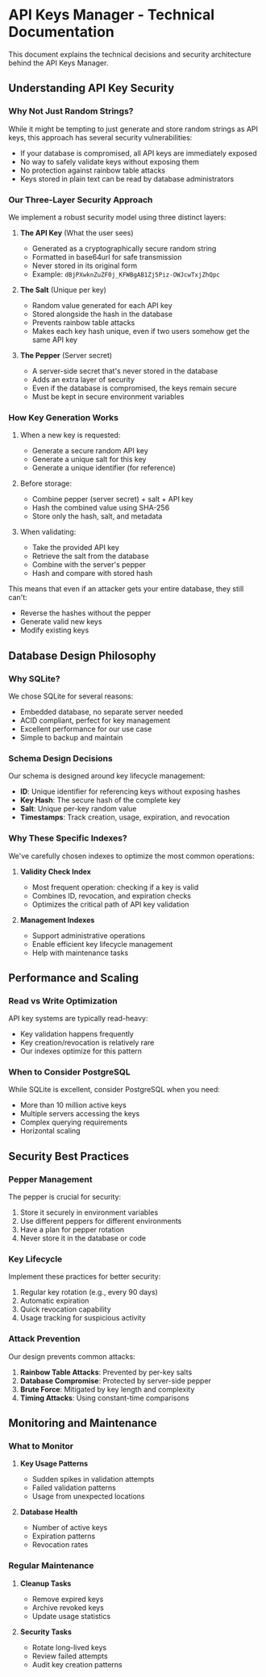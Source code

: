 # API Keys Manager - Technical Documentation

This document explains the technical decisions and security architecture behind the API Keys Manager.

## Understanding API Key Security

### Why Not Just Random Strings?

While it might be tempting to just generate and store random strings as API keys, this approach has several security vulnerabilities:

- If your database is compromised, all API keys are immediately exposed
- No way to safely validate keys without exposing them
- No protection against rainbow table attacks
- Keys stored in plain text can be read by database administrators

### Our Three-Layer Security Approach

We implement a robust security model using three distinct layers:

1. **The API Key** (What the user sees)

   - Generated as a cryptographically secure random string
   - Formatted in base64url for safe transmission
   - Never stored in its original form
   - Example: `dBjPXwknZuZF0j_KFWBgAB1Zj5Piz-OWJcwTxjZhQpc`

2. **The Salt** (Unique per key)

   - Random value generated for each API key
   - Stored alongside the hash in the database
   - Prevents rainbow table attacks
   - Makes each key hash unique, even if two users somehow get the same API key

3. **The Pepper** (Server secret)
   - A server-side secret that's never stored in the database
   - Adds an extra layer of security
   - Even if the database is compromised, the keys remain secure
   - Must be kept in secure environment variables

### How Key Generation Works

1. When a new key is requested:

   - Generate a secure random API key
   - Generate a unique salt for this key
   - Generate a unique identifier (for reference)

2. Before storage:

   - Combine pepper (server secret) + salt + API key
   - Hash the combined value using SHA-256
   - Store only the hash, salt, and metadata

3. When validating:
   - Take the provided API key
   - Retrieve the salt from the database
   - Combine with the server's pepper
   - Hash and compare with stored hash

This means that even if an attacker gets your entire database, they still can't:

- Reverse the hashes without the pepper
- Generate valid new keys
- Modify existing keys

## Database Design Philosophy

### Why SQLite?

We chose SQLite for several reasons:

- Embedded database, no separate server needed
- ACID compliant, perfect for key management
- Excellent performance for our use case
- Simple to backup and maintain

### Schema Design Decisions

Our schema is designed around key lifecycle management:

- **ID**: Unique identifier for referencing keys without exposing hashes
- **Key Hash**: The secure hash of the complete key
- **Salt**: Unique per-key random value
- **Timestamps**: Track creation, usage, expiration, and revocation

### Why These Specific Indexes?

We've carefully chosen indexes to optimize the most common operations:

1. **Validity Check Index**

   - Most frequent operation: checking if a key is valid
   - Combines ID, revocation, and expiration checks
   - Optimizes the critical path of API key validation

2. **Management Indexes**
   - Support administrative operations
   - Enable efficient key lifecycle management
   - Help with maintenance tasks

## Performance and Scaling

### Read vs Write Optimization

API key systems are typically read-heavy:

- Key validation happens frequently
- Key creation/revocation is relatively rare
- Our indexes optimize for this pattern

### When to Consider PostgreSQL

While SQLite is excellent, consider PostgreSQL when you need:

- More than 10 million active keys
- Multiple servers accessing the keys
- Complex querying requirements
- Horizontal scaling

## Security Best Practices

### Pepper Management

The pepper is crucial for security:

1. Store it securely in environment variables
2. Use different peppers for different environments
3. Have a plan for pepper rotation
4. Never store it in the database or code

### Key Lifecycle

Implement these practices for better security:

1. Regular key rotation (e.g., every 90 days)
2. Automatic expiration
3. Quick revocation capability
4. Usage tracking for suspicious activity

### Attack Prevention

Our design prevents common attacks:

1. **Rainbow Table Attacks**: Prevented by per-key salts
2. **Database Compromise**: Protected by server-side pepper
3. **Brute Force**: Mitigated by key length and complexity
4. **Timing Attacks**: Using constant-time comparisons

## Monitoring and Maintenance

### What to Monitor

1. **Key Usage Patterns**

   - Sudden spikes in validation attempts
   - Failed validation patterns
   - Usage from unexpected locations

2. **Database Health**
   - Number of active keys
   - Expiration patterns
   - Revocation rates

### Regular Maintenance

1. **Cleanup Tasks**

   - Remove expired keys
   - Archive revoked keys
   - Update usage statistics

2. **Security Tasks**
   - Rotate long-lived keys
   - Review failed attempts
   - Audit key creation patterns
